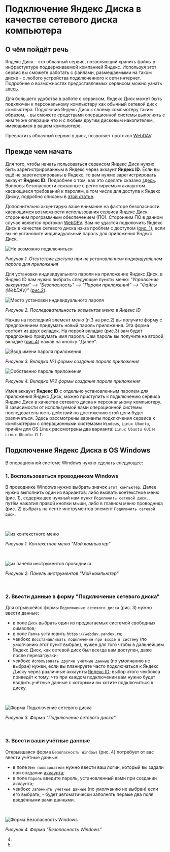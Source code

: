 # Подключение Яндекс Диска в качестве сетевого диска компьютера

## О чём пойдёт речь

Яндекс Диск - это облачный сервис, позволяющий хранить файлы в инфрастуктуре поддерживаемой компанией Яндекс.
Используя этот сервис вы сможете работать с файлами, размещаемыми на таком диске - с любого устройства подключенного к сети интернет.
Подробнее о возможностях предоставляемых сервисом можно узнать [здесь](https://360.yandex.ru/disk/).

Для большего удобства в работе с сервисом, Яндекс Диск может быть подключен к персональному компьютеру как обычный сетевой диск компьютера.
Подключив Яндекс Диск к своему компьютеру таким образом, - вы сможете средствами операционной системы выполнять с ним те же операции что и с любым другим дисковым накопителем, имеющимся в вашем компьютере.

Превратить облачный сервис в диск, позволяет протокол [WebDAV](https://ru.wikipedia.org/wiki/WebDAV).

## Прежде чем начать

<a name="acc_create"></a>

Для того, чтобы начать пользоваться сервисом Яндекс Диск нужно быть зарегистрированным в Яндекс через аккаунт **Яндекс ID**.
Если вы ещё не зарегистрированы в Яндекс, то вам нужно зарегистрировать аккаунт **Яндекс ID**. Подробнее о том, как это сделать сказано [здесь](https://yandex.ru/support/id/authorization/registration.html).
Вопросы безопасности связанные с регистируемым аккаунтом касающиеся требований к паролям, в том числе для доступа к Яндекс Диску, подробно описаны в [этой статье](https://yandex.ru/support/id/authorization/app-passwords.html).

Дополнительно акцентирую ваше внимание на факторе безопасности касающимся возможности использования сервиса Яндекс Диск сторонним программным обеспечением (ПО). Сторонним ПО в данном случае является протокол [WebDEV](https://ru.wikipedia.org/wiki/WebDAV). Вам не удастся подключить Яндекс Диск в качестве сетевого диска из-за проблем с доступом (<a href="#fig1">рис. 1</a>), если вы не установите индивидуальный пароль для приложения Яндекс Диск.

![Не возможно подключиться](https://github.com/tsf-soft/django-test-1/assets/6228605/3de343fe-8cb3-4661-9278-6f49e10ec005)
_<p>Рисунок 1. Отсутствие доступа при не установленном индивидуальном пароле для приложения</p>_

<a name="fig1"></a>

Для установки индивидуального пароля на приложение Яндекс Диск, в Яндекс ID вам нужно выбрать следующие пункты меню: _"Управление аккаунтом" --> "Безопасность" --> "Пароли приложений" --> "Файлы (WebDAV)"_ (<a href="#fig2">рис.2</a>).

![Место установки индивидуального пароля](https://github.com/tsf-soft/django-test-1/assets/6228605/d0a9a10e-53da-4974-b810-996d1b0006f2)
_<p>Рисунок 2. Последовательность элементов меню в Яндекс ID</p>_

<a name="fig2"></a>

Нажав на последний элемент меню (п.3 на рис.2) вы получите форму с предложением придумать новый пароль приложения. Эта форма состоит из двух вкладок. На первой вкладке (рис.3) вам будет предложено придумать имя пароля. Сам пароль вы получите на второй вкладке (<a href="#fig2">рис.4</a>) нажав на кнопку "Далее".

![Ввод имени пароля приложения](https://github.com/tsf-soft/django-test-1/assets/6228605/10a9b82e-28cc-44b4-b398-69455daf7947)
_<p>Рисунок 3. Вкладка №1 формы создания пароля приложения</p>_

<a name="fig3"></a>

![Собственно пароль приложения](https://github.com/tsf-soft/django-test-1/assets/6228605/926cf735-583e-408d-ba46-97989118c3f2)
_<p>Рисунок 4. Вкладка №2 формы создания пароля приложения</p>_

<a name="fig4"></a>

Имея аккаунт **Яндекс ID** с отдельно установленным паролем для приложения Яндекс Диск, можно приступить к подключению сервиса Яндекс Диск в качестве сетевого диска к персональному компьютеру. В зависимости от используемой вами операционной системы последовательность действий по достижению этой цели будет различаться. Здесь рассмотрены варианты подключения сервиса к компьютерам с операционными системами `Windows`, `Linux Ubuntu`, причём для OS Linux рассмотрены два варианта: `Linux Ubuntu GUI` и `Linux Ubuntu CLI`.

## Подключение Яндекс Диска в OS Windows

<a name="con_windows"></a>

В операционной системе Windows нужно сделать следующее:

### 1. Воспользоваться проводником Windows

В проводнике Windows нужно выбрать значок `Этот компьютер`. Далее нужно выполнить один из вариантов: либо вызвать контекстное меню (рис. 1), содержащее нужный нам пункт  `Подключить сетевой диск...` путём нажатия правой кнопки мыши, либо в главном меню проводника (рис. 2) выбрать на ленте инструментов элемент `Подключить сетевой диск`.

<br/>

![из контекстного меню](https://github.com/tsf-soft/django-test-1/assets/6228605/20d4123c-e694-48ed-9343-0e6de754faee)
_<p>Рисунок 1. Контекстное меню "Мой компьютер"</p>_

<br/>

![из панели инструментов проводника](https://github.com/tsf-soft/django-test-1/assets/6228605/5e77e070-2908-42b6-a83e-55dab5289b6a)
_<p>Рисунок 2. Панель инструментов "Мой компьютер"</p>_

<br/>

### 2. Ввести данные в форму "Подключение сетевого диска"

Для отрывшейся формы `Подключение сетевого диска` (рис. 3) нужно ввести данные:

- в поле `Диск` выбрать один из предлагаемых системой свободных символов;
- в поле `Папка` установить `https://webdav.yandex.ru`;
- чекбокс `Восстанавливать подключение при входе в систему` (по умолчанию этот пункт выбран), нужен для того чтобы в дальнейшем Яндекс Диск, как сетевой диск был всегда вам доступен, даже после перезагрузки;
- чекбокс `Использовать другие учётные данные` (по умолчанию не выбран) нужен, если вы планируете часто подключаться к Яндекс Диску через различные аккаунты <a href="#acc_create">Яндекс ID</a>; выбор этого чекбокса приведёт к тому, что при каждом подключении вам нужно будет вводить учётные данные с которыми вы хотите подключиться к диску.

<br/>

![Форма Подключение сетевого диска](https://github.com/tsf-soft/django-test-1/assets/6228605/3b9d8ea3-c34c-4135-a98f-6f95b309877a)
_<p>Рисунок 3. Форма "Подключение сетевого диска"</p>_

<br/>

### 3. Ввести ваши учётные данные

Открывшаяся форма `Безопасность Windows` (рис. 4) потребует от вас ввести учётные данные:

- в поле `Имя пользователя` нужно ввести ваш логин, который вы задали при создании <a href="#acc_create">аккаунта</a>;
- в поле `Пароль` введите пароль, установленный вами при создании аккаунта;
- чекбокс `Запомнить учетные данные` (по умолчанию не выбран) если его выбрать, - будет автоматически заполнять первые два поля введёнными вами данными.

<br/>

![Форма Безопасность Windows](https://github.com/tsf-soft/django-test-1/assets/6228605/e8a63494-1953-4b04-9c21-b5c5ad5d55d9)
_<p>Рисунок 4. Форма "Безопасность Windows"</p>_

4. 
5. 




